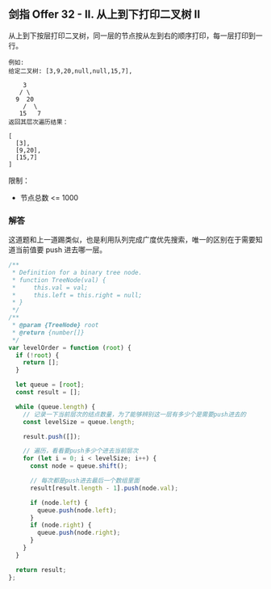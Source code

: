 ## 剑指 Offer 32 - II. 从上到下打印二叉树 II

从上到下按层打印二叉树，同一层的节点按从左到右的顺序打印，每一层打印到一行。

```
例如:
给定二叉树: [3,9,20,null,null,15,7],

    3
   / \
  9  20
    /  \
   15   7
返回其层次遍历结果：

[
  [3],
  [9,20],
  [15,7]
]

```

限制：

- 节点总数 <= 1000

### 解答

这道题和上一道踢类似，也是利用队列完成广度优先搜索，唯一的区别在于需要知道当前值要 push 进去哪一层。

```javascript
/**
 * Definition for a binary tree node.
 * function TreeNode(val) {
 *     this.val = val;
 *     this.left = this.right = null;
 * }
 */
/**
 * @param {TreeNode} root
 * @return {number[]}
 */
var levelOrder = function (root) {
  if (!root) {
    return [];
  }

  let queue = [root];
  const result = [];

  while (queue.length) {
    // 记录一下当前层次的结点数量，为了能够辨别这一层有多少个是需要push进去的
    const levelSize = queue.length;

    result.push([]);

    // 遍历，看看要push多少个进去当前层次
    for (let i = 0; i < levelSize; i++) {
      const node = queue.shift();

      // 每次都是push进去最后一个数组里面
      result[result.length - 1].push(node.val);

      if (node.left) {
        queue.push(node.left);
      }
      if (node.right) {
        queue.push(node.right);
      }
    }
  }

  return result;
};
```
